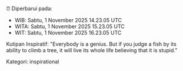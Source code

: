 ⏰ Diperbarui pada:
- WIB: Sabtu, 1 November 2025 14.23.05 UTC
- WITA: Sabtu, 1 November 2025 15.23.05 UTC
- WIT: Sabtu, 1 November 2025 16.23.05 UTC

Kutipan Inspiratif:
"Everybody is a genius. But if you judge a fish by its ability to climb a tree, it will live its whole life believing that it is stupid."


Kategori: inspirational

